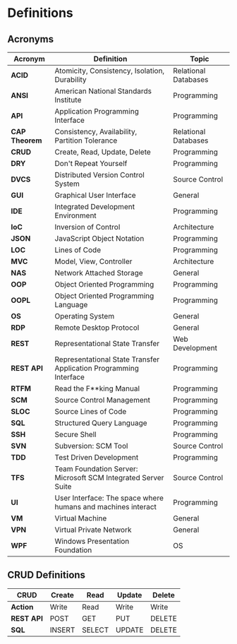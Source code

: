 # Definitions

## Acronyms

| Acronym         | Definition                                                        | Topic                |
| --------------- | ----------------------------------------------------------------- | -------------------- |
| **ACID**        | Atomicity, Consistency, Isolation, Durability                     | Relational Databases |
| **ANSI**        | American National Standards Institute                             | Programming          |
| **API**         | Application Programming Interface                                 | Programming          |
| **CAP Theorem** | Consistency, Availability, Partition Tolerance                    | Relational Databases |
| **CRUD**        | Create, Read, Update, Delete                                      | Programming          |
| **DRY**         | Don't Repeat Yourself                                             | Programming          |
| **DVCS**        | Distributed Version Control System                                | Source Control       |
| **GUI**         | Graphical User Interface                                          | General              |
| **IDE**         | Integrated Development Environment                                | Programming          |
| **IoC**         | Inversion of Control                                              | Architecture         |
| **JSON**        | JavaScript Object Notation                                        | Programming          |
| **LOC**         | Lines of Code                                                     | Programming          |
| **MVC**         | Model, View, Controller                                           | Architecture         |
| **NAS**         | Network Attached Storage                                          | General              |
| **OOP**         | Object Oriented Programming                                       | Programming          |
| **OOPL**        | Object Oriented Programming Language                              | Programming          |
| **OS**          | Operating System                                                  | General              |
| **RDP**         | Remote Desktop Protocol                                           | General              |
| **REST**        | Representational State Transfer                                   | Web Development      |
| **REST API**    | Representational State Transfer Application Programming Interface | Programming          |
| **RTFM**        | Read the F**king Manual                                           | Programming          |
| **SCM**         | Source Control Management                                         | Programming          |
| **SLOC**        | Source Lines of Code                                              | Programming          |
| **SQL**         | Structured Query Language                                         | Programming          |
| **SSH**         | Secure Shell                                                      | Programming          |
| **SVN**         | Subversion: SCM Tool                                              | Source Control       |
| **TDD**         | Test Driven Development                                           | Programming          |
| **TFS**         | Team Foundation Server: Microsoft SCM Integrated Server Suite     | Source Control       |
| **UI**          | User Interface: The space where humans and machines interact      | Programming          |
| **VM**          | Virtual Machine                                                   | General              |
| **VPN**         | Virtual Private Network                                           | General              |
| **WPF**         | Windows Presentation Foundation                                   | OS                   |

## CRUD Definitions

| CRUD         | Create | Read   | Update | Delete |
| ------------ | ------ | ------ | ------ | ------ |
| **Action**   | Write  | Read   | Write  | Write  |
| **REST API** | POST   | GET    | PUT    | DELETE |
| **SQL**      | INSERT | SELECT | UPDATE | DELETE |